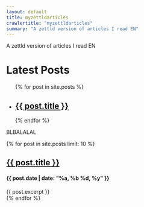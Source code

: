 ```yaml
---
layout: default
title: myzettldarticles
crawlertitle: "myzettldarticles"
summary: "A zettld version of articles I read EN"
---
```



A zettld version of articles I read EN

<h1>Latest Posts</h1>

<ul>
  {% for post in site.posts %}
    <li>
      <h2><a href="{{ post.url }}">{{ post.title }}</a></h2>
    </li>
  {% endfor %}
</ul>

BLBALALAL

{% for post in site.posts limit: 10 %}
  <article class="index-page">
    <h2><a href="{{ post.url | relative_url }}">{{ post.title }}</a></h2>
	<h4>{{ post.date | date: "%a, %b %d, %y" }}</h4>
    {{ post.excerpt }}
  </article>
{% endfor %}
